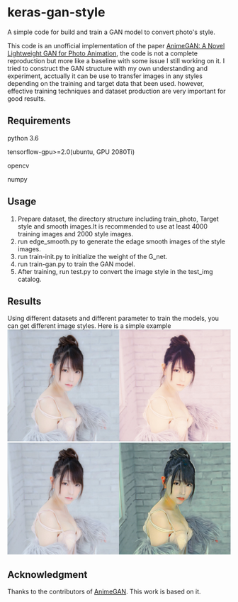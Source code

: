 # keras-gan-style
A simple code for build and train a GAN model to convert photo's style.

This code is an unofficial implementation of the paper [AnimeGAN: A Novel Lightweight GAN for Photo Animation](https://www.researchgate.net/publication/341634830_AnimeGAN_A_Novel_Lightweight_GAN_for_Photo_Animation), the code is not a complete reproduction but more like a baseline with some issue I still working on it. I tried to construct the GAN structure with my own understanding and experiment, acctually it can be use to transfer images in any styles depending on the training and target data that been used. however, effective training techniques and dataset production are very important for good results.

Requirements
-----
python 3.6  

tensorflow-gpu>=2.0(ubuntu, GPU 2080Ti)  

opencv  

numpy  


Usage
-----
1. Prepare dataset, the directory structure including train_photo, Target style and smooth images.It is recommended to use at least 4000 training images and 2000 style images.
2. run edge_smooth.py to generate the edage smooth images of the style images.
3. run train-init.py to initialize the weight of the G_net.
4. run train-gan.py to train the GAN model.
5. After training, run test.py to convert the image style in the test_img catalog.

Results
-----
Using different datasets and different parameter to train the models, you can get different image styles. Here is a simple example
![image](https://github.com/Enyokid/keras-gan-style/blob/main/results/sample_1.jpg)
![image](https://github.com/Enyokid/keras-gan-style/blob/main/results/sample_2.jpg)


Acknowledgment
-----
Thanks to the contributors of [AnimeGAN](https://github.com/TachibanaYoshino/AnimeGAN). This work is based on it.
